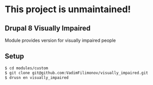 # This project is unmaintained!
## Drupal 8 Visually Impaired

Module provides version for visually impaired people

## Setup
```sh
$ cd modules/custom
$ git clone git@github.com:VadimFilimonov/visually_impaired.git
$ drusn en visually_impaired
```
